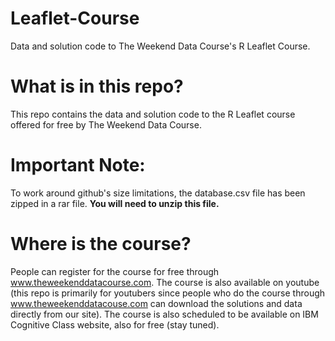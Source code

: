 # Leaflet-Course
Data and solution code to The Weekend Data Course's R Leaflet Course.

# What is in this repo?
This repo contains the data and solution code to the R Leaflet course offered for free by The Weekend Data Course.  

# Important Note:
To work around github's size limitations, the database.csv file has been zipped in a rar file.  **You will need to unzip this file.**

# Where is the course?
People can register for the course for free through www.theweekenddatacourse.com.  The course is also available on youtube (this repo is primarily for youtubers since people who do the course through www.theweekenddatacouse.com can download the solutions and data directly from our site).  The course is also scheduled to be available on IBM Cognitive Class website, also for free (stay tuned).



